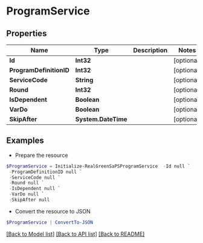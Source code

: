 # ProgramService
## Properties

Name | Type | Description | Notes
------------ | ------------- | ------------- | -------------
**Id** | **Int32** |  | [optional] 
**ProgramDefinitionID** | **Int32** |  | [optional] 
**ServiceCode** | **String** |  | [optional] 
**Round** | **Int32** |  | [optional] 
**IsDependent** | **Boolean** |  | [optional] 
**VarDo** | **Boolean** |  | [optional] 
**SkipAfter** | **System.DateTime** |  | [optional] 

## Examples

- Prepare the resource
```powershell
$ProgramService = Initialize-RealGreenSaPSProgramService  -Id null `
 -ProgramDefinitionID null `
 -ServiceCode null `
 -Round null `
 -IsDependent null `
 -VarDo null `
 -SkipAfter null
```

- Convert the resource to JSON
```powershell
$ProgramService | ConvertTo-JSON
```

[[Back to Model list]](../README.md#documentation-for-models) [[Back to API list]](../README.md#documentation-for-api-endpoints) [[Back to README]](../README.md)

